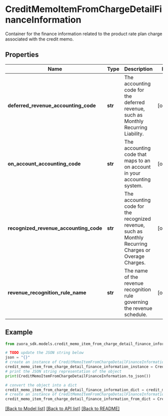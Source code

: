 # CreditMemoItemFromChargeDetailFinanceInformation

Container for the finance information related to the product rate plan charge associated with the credit memo. 

## Properties

Name | Type | Description | Notes
------------ | ------------- | ------------- | -------------
**deferred_revenue_accounting_code** | **str** | The accounting code for the deferred revenue, such as Monthly Recurring Liability.  | [optional] 
**on_account_accounting_code** | **str** | The accounting code that maps to an on account in your accounting system.  | [optional] 
**recognized_revenue_accounting_code** | **str** | The accounting code for the recognized revenue, such as Monthly Recurring Charges or Overage Charges.  | [optional] 
**revenue_recognition_rule_name** | **str** | The name of the revenue recognition rule governing the revenue schedule.  | [optional] 

## Example

```python
from zuora_sdk.models.credit_memo_item_from_charge_detail_finance_information import CreditMemoItemFromChargeDetailFinanceInformation

# TODO update the JSON string below
json = "{}"
# create an instance of CreditMemoItemFromChargeDetailFinanceInformation from a JSON string
credit_memo_item_from_charge_detail_finance_information_instance = CreditMemoItemFromChargeDetailFinanceInformation.from_json(json)
# print the JSON string representation of the object
print(CreditMemoItemFromChargeDetailFinanceInformation.to_json())

# convert the object into a dict
credit_memo_item_from_charge_detail_finance_information_dict = credit_memo_item_from_charge_detail_finance_information_instance.to_dict()
# create an instance of CreditMemoItemFromChargeDetailFinanceInformation from a dict
credit_memo_item_from_charge_detail_finance_information_from_dict = CreditMemoItemFromChargeDetailFinanceInformation.from_dict(credit_memo_item_from_charge_detail_finance_information_dict)
```
[[Back to Model list]](../README.md#documentation-for-models) [[Back to API list]](../README.md#documentation-for-api-endpoints) [[Back to README]](../README.md)


